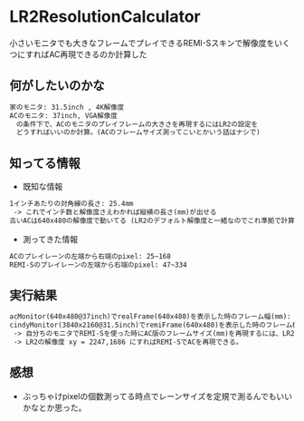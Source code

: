 # LR2ResolutionCalculator
小さいモニタでも大きなフレームでプレイできるREMI-Sスキンで解像度をいくつにすればAC再現できるのか計算した

## 何がしたいのかな

```txt
家のモニタ: 31.5inch , 4K解像度
ACのモニタ: 37inch, VGA解像度
　の条件下で、ACのモニタのプレイフレームの大きさを再現するにはLR2の設定を
　どうすればいいのか計算。(ACのフレームサイズ測ってこいとかいう話はナシで)
```

## 知ってる情報

- 既知な情報

```txt
1インチあたりの対角線の長さ: 25.4mm
 -> これでインチ数と解像度さえわかれば縦横の長さ(mm)が出せる
古いACは640x480の解像度で動いてる (LR2のデフォルト解像度と一緒なのでこれ準拠で計算する)
```

- 測ってきた情報

```txt
ACのプレイレーンの左端から右端のpixel: 25~168
REMI-Sのプレイレーンの左端から右端のpixel: 47~334
```

## 実行結果

```txt
acMonitor(640x480@37inch)でrealFrame(640x480)を表示した時のフレーム幅(mm): 183.01915099987522 (mm)
cindyMonitor(3840x2160@31.5inch)でremiFrame(640x480)を表示した時のフレーム幅(mm): 52.11946810982082 (mm)
 -> 自分ちのモニタでREMI-Sを使った時にAC版のフレームサイズ(mm)を再現するには、LR2の解像度を3.511531441845031倍すればいい。
 -> LR2の解像度 xy = 2247,1686 にすればREMI-SでACを再現できる。
```

## 感想

- ぶっちゃけpixelの個数測ってる時点でレーンサイズを定規で測るんでもいいかなとか思った。
